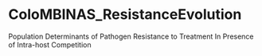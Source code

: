 # ColoMBINAS_ResistanceEvolution
Population Determinants of Pathogen Resistance to Treatment In Presence of Intra-host Competition
